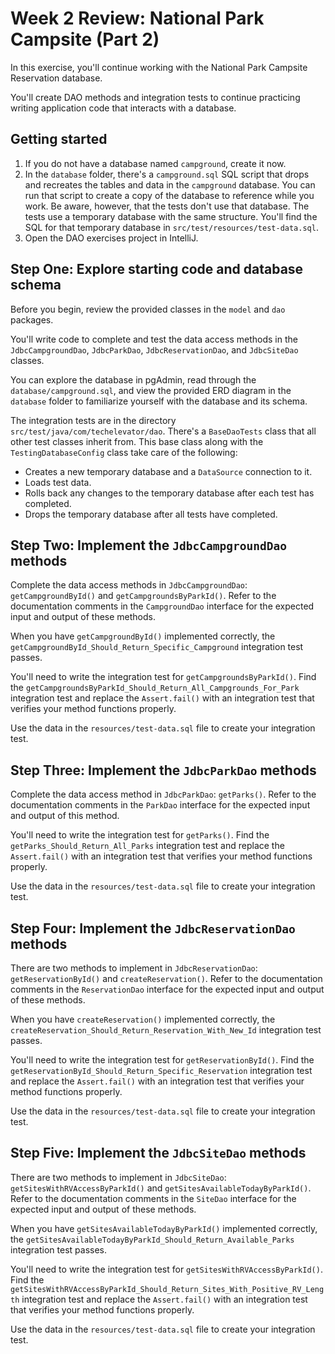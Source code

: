 # Week 2 Review: National Park Campsite (Part 2)

In this exercise, you'll continue working with the National Park Campsite Reservation database. 

You'll create DAO methods and integration tests to continue practicing writing application code that interacts with a database.

## Getting started

1. If you do not have a database named `campground`, create it now.
2. In the `database` folder, there's a `campground.sql` SQL script that drops and recreates the tables and data in the `campground` database. You can run that script to create a copy of the database to reference while you work. Be aware, however, that the tests don't use that database. The tests use a temporary database with the same structure. You'll find the SQL for that temporary database in `src/test/resources/test-data.sql`.
3. Open the DAO exercises project in IntelliJ.

## Step One: Explore starting code and database schema

Before you begin, review the provided classes in the `model` and `dao` packages.

You'll write code to complete and test the data access methods in the `JdbcCampgroundDao`, `JdbcParkDao`, `JdbcReservationDao`, and `JdbcSiteDao` classes.

You can explore the database in pgAdmin, read through the `database/campground.sql`, and view the provided ERD diagram in the `database` folder to familiarize yourself with the database and its schema.

The integration tests are in the directory `src/test/java/com/techelevator/dao`. There's a `BaseDaoTests` class that all other test classes inherit from. This base class along with the `TestingDatabaseConfig` class take care of the following:

- Creates a new temporary database and a `DataSource` connection to it.
- Loads test data.
- Rolls back any changes to the temporary database after each test has completed.
- Drops the temporary database after all tests have completed.

## Step Two: Implement the `JdbcCampgroundDao` methods

Complete the data access methods in `JdbcCampgroundDao`: `getCampgroundById()` and `getCampgroundsByParkId()`. Refer to the documentation comments in the `CampgroundDao` interface for the expected input and output of these methods.

When you have `getCampgroundById()` implemented correctly, the `getCampgroundById_Should_Return_Specific_Campground` integration test passes.

You'll need to write the integration test for `getCampgroundsByParkId()`. Find the `getCampgroundsByParkId_Should_Return_All_Campgrounds_For_Park` integration test and replace the `Assert.fail()` with an integration test that verifies your method functions properly.

Use the data in the `resources/test-data.sql` file to create your integration test.

## Step Three: Implement the `JdbcParkDao` methods

Complete the data access method in `JdbcParkDao`: `getParks()`. Refer to the documentation comments in the `ParkDao` interface for the expected input and output of this method.

You'll need to write the integration test for `getParks()`. Find the `getParks_Should_Return_All_Parks` integration test and replace the `Assert.fail()` with an integration test that verifies your method functions properly.

Use the data in the `resources/test-data.sql` file to create your integration test.

## Step Four: Implement the `JdbcReservationDao` methods

There are two methods to implement in `JdbcReservationDao`: `getReservationById()` and `createReservation()`. Refer to the documentation comments in the `ReservationDao` interface for the expected input and output of these methods.

When you have `createReservation()` implemented correctly, the `createReservation_Should_Return_Reservation_With_New_Id` integration test passes.

You'll need to write the integration test for `getReservationById()`. Find the `getReservationById_Should_Return_Specific_Reservation` integration test and replace the `Assert.fail()` with an integration test that verifies your method functions properly.

Use the data in the `resources/test-data.sql` file to create your integration test.

## Step Five: Implement the `JdbcSiteDao` methods

There are two methods to implement in `JdbcSiteDao`: `getSitesWithRVAccessByParkId()` and `getSitesAvailableTodayByParkId()`. Refer to the documentation comments in the `SiteDao` interface for the expected input and output of these methods.

When you have `getSitesAvailableTodayByParkId()` implemented correctly, the `getSitesAvailableTodayByParkId_Should_Return_Available_Parks` integration test passes.

You'll need to write the integration test for `getSitesWithRVAccessByParkId()`. Find the `getSitesWithRVAccessByParkId_Should_Return_Sites_With_Positive_RV_Length` integration test and replace the `Assert.fail()` with an integration test that verifies your method functions properly.

Use the data in the `resources/test-data.sql` file to create your integration test.
